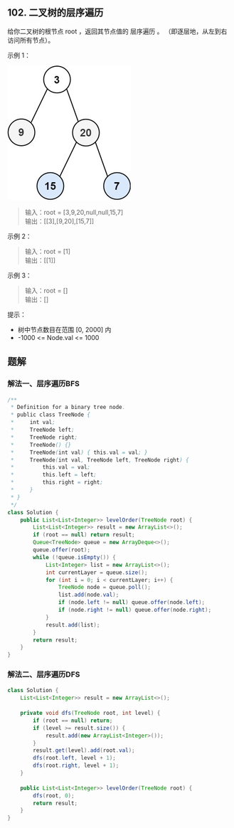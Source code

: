 ## 102. 二叉树的层序遍历

给你二叉树的根节点 root ，返回其节点值的 层序遍历 。 （即逐层地，从左到右访问所有节点）。

 

示例 1：

![t1](./figs/tree1.jpg)

>输入：root = [3,9,20,null,null,15,7]  
>输出：\[[3],[9,20],[15,7]]  


示例 2：

>输入：root = [1]  
>输出：\[[1]]  


示例 3：

>输入：root = []  
>输出：[]  
 

提示：

- 树中节点数目在范围 [0, 2000] 内
- -1000 <= Node.val <= 1000


## 题解

### 解法一、层序遍历BFS

```java
/**
 * Definition for a binary tree node.
 * public class TreeNode {
 *     int val;
 *     TreeNode left;
 *     TreeNode right;
 *     TreeNode() {}
 *     TreeNode(int val) { this.val = val; }
 *     TreeNode(int val, TreeNode left, TreeNode right) {
 *         this.val = val;
 *         this.left = left;
 *         this.right = right;
 *     }
 * }
 */
class Solution {
    public List<List<Integer>> levelOrder(TreeNode root) {
        List<List<Integer>> result = new ArrayList<>();
        if (root == null) return result;
        Queue<TreeNode> queue = new ArrayDeque<>();
        queue.offer(root);
        while (!queue.isEmpty()) {
            List<Integer> list = new ArrayList<>();
            int currentLayer = queue.size();
            for (int i = 0; i < currentLayer; i++) {
                TreeNode node = queue.poll();
                list.add(node.val);
                if (node.left != null) queue.offer(node.left);
                if (node.right != null) queue.offer(node.right);
            }
            result.add(list);
        }
        return result;
    }
}
```


### 解法二、层序遍历DFS

```java
class Solution {
    List<List<Integer>> result = new ArrayList<>();

    private void dfs(TreeNode root, int level) {
        if (root == null) return;
        if (level >= result.size()) {
            result.add(new ArrayList<Integer>());
        } 
        result.get(level).add(root.val);
        dfs(root.left, level + 1);
        dfs(root.right, level + 1);
    }

    public List<List<Integer>> levelOrder(TreeNode root) {
        dfs(root, 0);
        return result;
    }
}
```